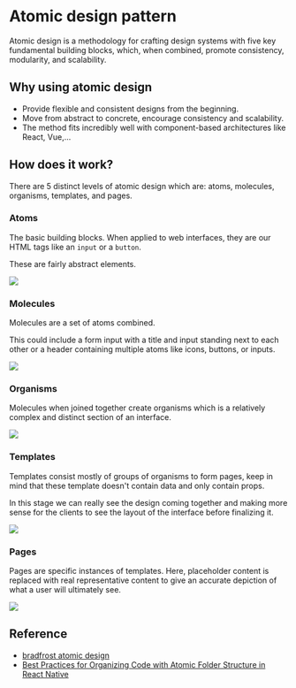 # Atomic design pattern

Atomic design is a methodology for crafting design systems with five key fundamental building blocks, which, when combined, promote consistency, modularity, and scalability.

## Why using atomic design

- Provide flexible and consistent designs from the beginning.
- Move from abstract to concrete, encourage consistency and scalability.
- The method fits incredibly well with component-based architectures like React, Vue,...

## How does it work? 

There are 5 distinct levels of atomic design which are: atoms, molecules, organisms, templates, and pages.

### Atoms

The basic building blocks. When applied to web interfaces, they are our HTML tags like an `input` or a `button`.

These are fairly abstract elements.

![](https://bradfrost.com/wp-content/uploads/2013/06/atoms.jpg)


### Molecules

Molecules are a set of atoms combined. 

This could include a form input with a title and input standing next to each other or a header containing multiple atoms like icons, buttons, or inputs.

![](https://bradfrost.com/wp-content/uploads/2013/06/molecule.jpg)


### Organisms

Molecules when joined together create organisms which is a relatively complex and distinct section of an interface.

![](https://bradfrost.com/wp-content/uploads/2013/06/organism-examples.jpg)


### Templates

Templates consist mostly of groups of organisms to form pages, keep in mind that these template doesn't contain data and only contain props.

In this stage we can really see the design coming together and making more sense for the clients to see the layout of the interface before finalizing it.

![](https://bradfrost.com/wp-content/uploads/2013/06/template1.jpg)


### Pages

Pages are specific instances of templates. Here, placeholder content is replaced with real representative content to give an accurate depiction of what a user will ultimately see.

![](https://bradfrost.com/wp-content/uploads/2013/06/page1.jpg)


## Reference

- [bradfrost atomic design](https://bradfrost.com/blog/post/atomic-web-design)
- [Best Practices for Organizing Code with Atomic Folder Structure in React Native](https://medium.com/@prathiba2796/react-native-best-practices-for-organizing-code-with-atomic-folder-structure-131858653eb1)
